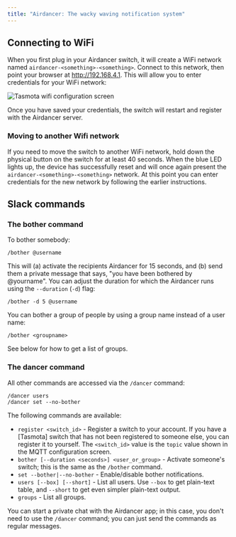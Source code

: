 ```yaml
---
title: "Airdancer: The wacky waving notification system"
---
```


## Connecting to WiFi

When you first plug in your Airdancer switch, it will create a WiFi network named `airdancer-<something>-<something>`. Connect to this network, then point your browser at <http://192.168.4.1>. This will allow you to enter credentials for your WiFi network:

![Tasmota wifi configuration screen](/img/wifi-config.png)

Once you have saved your credentials, the switch will restart and register with the Airdancer server.

### Moving to another Wifi network

If you need to move the switch to another WiFi network, hold down the physical button on the switch for at least 40 seconds. When the blue LED lights up, the device has successfully reset and will once again present the `airdancer-<something>-<something>` network. At this point you can enter credentials for the new network by following the earlier instructions.

## Slack commands

### The bother command

To bother somebody:

```
/bother @username
```

This will (a) activate the recipients Airdancer for 15 seconds, and (b) send them a private message that says, "you have been bothered by @yourname". You can adjust the duration for which the Airdancer runs using the `--duration` (`-d`) flag:

```
/bother -d 5 @username
```

You can bother a group of people by using a group name instead of a user name:

```
/bother <groupname>
```

See below for how to get a list of groups.

### The dancer command

All other commands are accessed via the `/dancer` command:

```
/dancer users
/dancer set --no-bother
```

The following commands are available:

- `register <switch_id>` - Register a switch to your account. If you have a [Tasmota] switch that has not been registered to someone else, you can register it to yourself. The `<switch_id>` value is the `topic` value shown in the MQTT configuration screen.
- `bother [--duration <seconds>] <user_or_group>` - Activate someone's switch; this is the same as the `/bother` command.
- `set --bother|--no-bother` - Enable/disable bother notifications.
- `users [--box] [--short]` - List all users. Use `--box` to get plain-text table, and `--short` to get even simpler plain-text output.
- `groups` - List all groups.

You can start a private chat with the Airdancer app; in this case, you don't need to use the `/dancer` command; you can just send the commands as regular messages.

